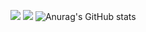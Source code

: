 <a href="버튼을 눌렀을 때 이동할 링크" target="_blank"><img src="https://img.shields.io/badge/Developer-262577?style=flat-square&logo=Icinga&logoColor=FFFFFF"/></a>
<a href="버튼을 눌렀을 때 이동할 링크" target="_blank"><img src="https://img.shields.io/badge/Car Owner-000000?style=flat-square&logo=Kia&logoColor=FFFFFF"/></a>
![Anurag's GitHub stats](https://github-readme-stats.vercel.app/api?username=kriss428&show_icons=true&theme=radical)
